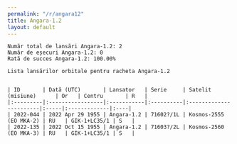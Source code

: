 ```yaml
---
permalink: "/r/angara12"
title: Angara-1.2
layout: default
---
```


    Număr total de lansări Angara-1.2: 2
    Număr de eșecuri Angara-1.2: 0
    Rată de succes Angara-1.2: 100.00%
    
    Lista lansărilor orbitale pentru racheta Angara-1.2
    
    
    | ID       | Dată (UTC)       | Lansator   | Serie     | Satelit (misiune)      | Or   | Centru       | R   |
    |:---------|:-----------------|:-----------|:----------|:-----------------------|:-----|:-------------|:----|
    | 2022-044 | 2022 Apr 29 1955 | Angara-1.2 | 71602?/1L | Kosmos-2555 (EO MKA-2) | RU   | GIK-1+LC35/1 | S   |
    | 2022-135 | 2022 Oct 15 1955 | Angara-1.2 | 71603?/2L | Kosmos-2560 (EO MKA-3) | RU   | GIK-1+LC35/1 | S   |

